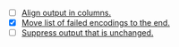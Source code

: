- [ ] [Align output in columns.](https://github.com/nbeaver/try-decodings/issues/1)
- [x] [Move list of failed encodings to the end.](https://github.com/nbeaver/try-decodings/issues/1)
- [ ] [Suppress output that is unchanged.](https://github.com/nbeaver/try-decodings/issues/2)
